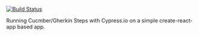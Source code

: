 [![Build Status](https://travis-ci.org/holgergp/cypressioCucumberExample.svg?branch=master)](https://travis-ci.org/holgergp/cypressioCucumberExample)

Running Cucmber/Gherkin Steps with Cypress.io on a simple create-react-app based app.